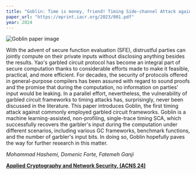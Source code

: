 ```yaml
---
title: "Goblin: Time is money, friend! Timing Side-channel Attack against Garbled Circuit Constructions"
paper_url: "https://eprint.iacr.org/2023/001.pdf"
year: 2024
---
```


![Goblin paper image](/img/papers/goblin.png)

With the advent of secure function evaluation (SFE), distrustful parties can jointly compute on their private inputs without disclosing anything besides the results. Yao's garbled circuit protocol has become an integral part of secure computation thanks to considerable efforts made to make it feasible, practical, and more efficient. For decades, the security of protocols offered in general-purpose compilers has been assured with regard to sound proofs and the promise that during the computation, no information on parties' input would be leaking. In a parallel effort, nevertheless, the vulnerability of garbled circuit frameworks to timing attacks has, surprisingly, never been discussed in the literature. This paper introduces Goblin, the first timing attack against commonly employed garbled circuit frameworks. Goblin is a machine learning-assisted, non-profiling, single-trace timing SCA, which successfully recovers the garbler's input during the computation under different scenarios, including various GC frameworks, benchmark functions, and the number of garbler's input bits. In doing so, Goblin hopefully paves the way for further research in this matter.

*Mohammad Hashemi, Domenic Forte, Fatemeh Ganji*

**[Applied Cryptography and Network Security, (ACNS 24)](https://eprint.iacr.org/2023/001.pdf)** 